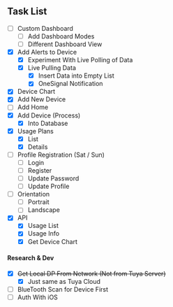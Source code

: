 ## Task List
- [ ] Custom Dashboard
  - [ ] Add Dashboard Modes
  - [ ] Different Dashboard View
- [x] Add Alerts to Device
  - [x] Experiment With Live Polling of Data
  - [x] Live Pulling Data
    - [x] Insert Data into Empty List
    - [x] OneSignal Notification
- [x] Device Chart
- [x] Add New Device
- [ ] Add Home
- [x] Add Device (Process)
  - [x] Into Database
- [x] Usage Plans
  - [x] List
  - [x] Details
- [ ] Profile Registration (Sat / Sun)
  - [ ] Login
  - [ ] Register
  - [ ] Update Password
  - [ ] Update Profile

- [ ] Orientation
  - [ ] Portrait
  - [ ] Landscape
- [x] API
  - [x] Usage List
  - [x] Usage Info
  - [x] Get Device Chart

#### Research & Dev
- [x] ~~Get Local DP From Network (Not from Tuya Server)~~
  - [x] Just same as Tuya Cloud
- [ ] BlueTooth Scan for Device First
- [ ] Auth With iOS
